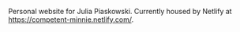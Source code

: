 Personal website for Julia Piaskowski. 
Currently housed by Netlify at https://competent-minnie.netlify.com/.